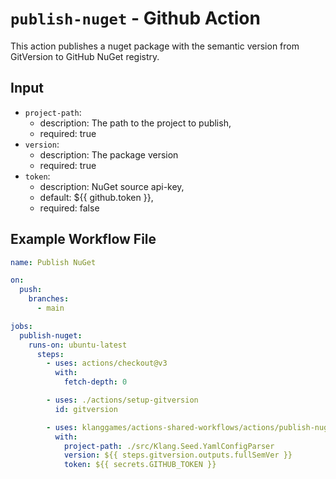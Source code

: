 # `publish-nuget` - **Github Action**

This action publishes a nuget package with the semantic version from GitVersion to GitHub NuGet registry.

## Input

* `project-path`:
  * description: The path to the project to publish,
  * required: true
* `version`:
  * description: The package version
  * required: true
* `token`:
  * description: NuGet source api-key,
  * default: ${{ github.token }},
  * required: false

## Example Workflow File

```yaml
name: Publish NuGet

on:
  push:
    branches:
      - main

jobs:
  publish-nuget:
    runs-on: ubuntu-latest
      steps:
        - uses: actions/checkout@v3
          with:
            fetch-depth: 0

        - uses: ./actions/setup-gitversion
          id: gitversion

        - uses: klanggames/actions-shared-workflows/actions/publish-nuget@v3
          with:
            project-path: ./src/Klang.Seed.YamlConfigParser
            version: ${{ steps.gitversion.outputs.fullSemVer }}
            token: ${{ secrets.GITHUB_TOKEN }}
```

